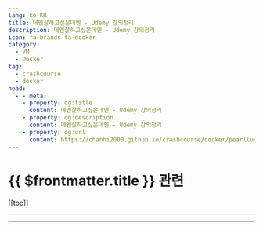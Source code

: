 ```yaml
---
lang: ko-KR
title: 데엔잘하고싶은데엔 - Udemy 강의정리
description: 데엔잘하고싶은데엔 - Udemy 강의정리
icon: fa-brands fa-docker
category: 
  - VM
  - Docker
tag: 
  - crashcourse
  - docker
head:
  - - meta:
    - property: og:title
      content: 데엔잘하고싶은데엔 - Udemy 강의정리
    - property: og:description
      content: 데엔잘하고싶은데엔 - Udemy 강의정리
    - property: og:url
      content: https://chanhi2000.github.io/crashcourse/docker/pearlluck/
---
```


# {{ $frontmatter.title }} 관련

[[toc]]

---

<SiteInfo
  name="데엔잘하고싶은데엔 - Udemy 강의정리"
  desc="아래 내용은 유데미 Docker & Kubernetes 실전강의를 듣고 정리한 도커 개념정리입니다. udemy 강의 관련 후기는 아래의 글을 참고 부탁드립니다! https://pearlluck.tistory.com/799 유데미 도커 쿠버네티스 강의추천 [Docker & Kubernetes : 실전 가이드] 수강목적 도커와 쿠버네티스에 대한 간단한 개념은 일하면서 알게 되었지만 이것저것 뒤섞인 느낌이라 기본기를 튼튼하게 다지고 싶었다. 글또 활동 덕분에 Udemy로부터 쿠폰을 지원받아서 고민 pearlluck.tistory.com 목차 Docker 시작하기 docker란? 컨테이너 기술, 컨테이너를 생성하고 관리하기 위한 도구 코드 패키지, 해당 코드를 실행하는데 필요한 모든게 포함되어 있음 도커는 컨테..."
  url="https://pearlluck.tistory.com/799"
  logo="https://t1.daumcdn.net/tistory_admin/top_v2/tistory-apple-touch-favicon.png"
  preview="https://blog.kakaocdn.net/dn/EZagP/btsGehHgCGE/AnEQaoWa64M6PrfObYzpc0/img.jpg" />

<!-- TODO: 작성 -->

---

<TagLinks />